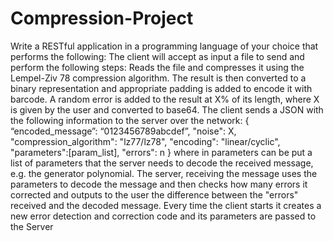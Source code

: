 # Compression-Project
Write a RESTful application in a programming language of your choice that performs the following: The client will accept as input a file to send and perform the following steps: Reads the file and compresses it using the Lempel-Ziv 78 compression algorithm. The result is then  converted to a binary representation and appropriate padding is added to encode it with barcode. A  random error is added to the result at X% of its length, where X is given by the user and converted to  base64. The client sends a JSON with the following information to the server over the network: { “encoded_message”: “0123456789abcdef”, "noise": X, "compression_algorithm": "lz77/lz78", "encoding": "linear/cyclic", "parameters":[param_list], "errors": n } where in parameters can be put a list of parameters that the server needs to decode the received  message, e.g. the generator polynomial. The server, receiving the message uses the parameters to decode the message and then checks how  many errors it corrected and outputs to the user the difference between the "errors" received and the  decoded message. Every time the client starts it creates a new error detection and correction code and its parameters are  passed to the Server
